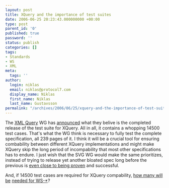 ```yaml
---
layout: post
title: XQuery and the importance of test suites
date: 2006-06-25 20:23:43.000000000 +00:00
type: post
parent_id: '0'
published: true
password: ''
status: publish
categories: []
tags:
- Standards
- WS
- XML
meta:
  tags: ''
author:
  login: niklas
  email: niklas@protocol7.com
  display_name: Niklas
  first_name: Niklas
  last_name: Gustavsson
permalink: "/archives/2006/06/25/xquery-and-the-importance-of-test-suites/"
---
```

The [XML Query](http://www.w3.org/TR/xquery/) WG has [announced](http://www.stylusstudio.com/xmldev/200606/post40140.html) what they belive is the completed release of the test suite for XQuery. All in all, it contains a whopping 14500 test cases. That's what the WG think is necessary to fully test the complete specification, all 239 pages of it. I think it will be a crucial tool for ensuring combability between different XQuery implementations and might make XQuery skip the long period of incompability that most other specifications has to endure. I just wish that the SVG WG would make the same prioritizes, instead of trying to release yet another bloated spec long before the previous is [even close to being proven](http://eric.van-der-vlist.com/blog/2546_Too_many_SVG_profiles.item) and successful.

And, if 14500 test cases are required for XQuery compability, [how many will be](http://www.tbray.org/ongoing/When/200x/2004/09/21/WS-Research) [needed for WS-\*](http://en.wikipedia.org/wiki/Category:Web_service_specifications)?

